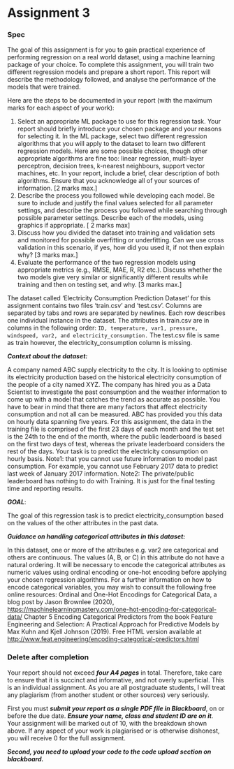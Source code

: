 # Assignment 3

### Spec

The goal of this assignment is for you to gain practical experience of performing regression on a real world dataset, using a machine learning package of your choice.
To complete this assignment, you will train two different regression models and prepare a short report. This report will describe the methodology followed, and analyse the performance of the models that were trained.

Here are the steps to be documented in your report (with the maximum marks for each aspect of your work):
1. Select an appropriate ML package to use for this regression task. Your report should briefly introduce your chosen package and your reasons for selecting it. In the ML package, select two different regression algorithms that you will apply to the dataset to learn two different regression models. Here are some possible choices, though other appropriate algorithms are fine too: linear regression, multi-layer perceptron, decision trees, k-nearest neighbours, support vector machines, etc. In your report, include a brief, clear description of both algorithms. Ensure that you acknowledge all of your sources of information. [2 marks max.]
2. Describe the process you followed while developing each model. Be sure to include and justify the final values selected for all parameter settings, and describe the process you followed while searching through possible parameter settings. Describe each of the models, using graphics if appropriate. [ 2 marks max]
3. Discuss how you divided the dataset into training and validation sets and monitored for possible overfitting or underfitting. Can we use cross validation in this scenario, if yes, how did you used it, if not then explain why? [3 marks max.]
4. Evaluate the performance of the two regression models using appropriate metrics (e.g., RMSE, MAE, R, R2 etc.). Discuss whether the two models give very similar or significantly different results while training and then on testing set, and why. [3 marks max.]


The dataset called ‘Electricity Consumption Prediction Dataset’ for this assignment contains two files ‘train.csv’ and ‘test.csv’. Columns are separated by tabs and rows are separated by newlines. Each row describes one individual instance in the dataset. The attributes in train.csv are in columns in the following order:
```ID, temperature, var1, pressure, windspeed, var2, and electricity_consumption.```
The test.csv file is same as train however, the electricity_consumption column is missing.
 
***Context about the dataset:***

A  company named ABC supply electricity to the city. It is looking to optimise its electricity production based on the historical electricity consumption of the people of a city named XYZ.
The company has hired you as a Data Scientist to investigate the past consumption and the weather information to come up with a model that catches the trend as accurate as possible. You have to bear in mind that there are many factors that affect electricity consumption and not all can be measured. ABC has provided you this data on hourly data spanning five years.
For this assignment, the data in the training file is comprised of the first 23 days of each month and the test set is the 24th to the end of the month, where the public leaderboard is based on the first two days of test, whereas the private leaderboard considers the rest of the days. Your task is to predict the electricity consumption on hourly basis.
Note1: that you cannot use future information to model past consumption. For example, you cannot use February 2017 data to predict last week of January 2017 information.
Note2: The private/public leaderboard has nothing to do with Training. It is just for the final testing time and reporting results. 

***GOAL***:

The goal of this regression task is to predict  electricity_consumption based on the values of the other attributes in the past data.


***Guidance on handling categorical attributes in this dataset:***

In this dataset, one or more of the attributes e.g. var2 are categorical and others are continuous. The values (A, B, or C) in this attribute do not have a natural ordering.  It will be necessary to encode the categorical attributes as numeric values using ordinal encoding or one-hot encoding before applying your chosen regression algorithms. For a further information on how to encode categorical variables, you may wish to consult the following free online resources:
Ordinal and One-Hot Encodings for Categorical Data, a blog post by Jason Brownlee (2020), https://machinelearningmastery.com/one-hot-encoding-for-categorical-data/
Chapter 5  Encoding Categorical Predictors from the book  Feature Engineering and Selection: A Practical Approach for Predictive Models by Max Kuhn and Kjell Johnson (2019). Free HTML version available at  http://www.feat.engineering/encoding-categorical-predictors.html

### Delete after completion

Your report should not exceed ***four A4 pages*** in total. Therefore, take care to ensure that it is succinct and informative, and not overly superficial. This is an individual assignment. As you are all postgraduate students, I will treat any plagiarism (from another student or other sources) very seriously.

First you must ***submit your report as a single PDF file in Blackboard***, on or before the due date. ***Ensure your name, class and student ID are on it***. Your assignment will be marked out of 10, with the breakdown shown above. If any aspect of your work is plagiarised or is otherwise dishonest, you will receive 0 for the full assignment.

***Second, you need to upload your code to the code upload section on blackboard.***